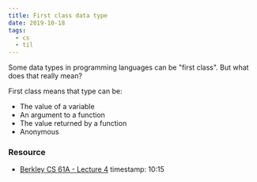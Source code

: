 ```yaml
---
title: First class data type
date: 2019-10-18
tags:
  - cs
  - til
---
```


Some data types in programming languages can be "first class". But what does that really mean?

First class means that type can be:

- The value of a variable
- An argument to a function
- The value returned by a function
- Anonymous

### Resource

- [Berkley CS 61A - Lecture 4](https://archive.org/details/ucberkeley_webcast_ZvH3wF2qg7Q) timestamp: 10:15
